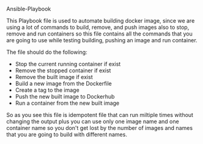 
Ansible-Playbook

This Playbook file is used to automate building docker image, since we are using a lot of commands to build, remove, and push images also to stop, remove and run containers so this file contains all the commands that you are going to use while testing building, pushing an image and run container.

The file should do the following:

-  Stop the current running container if exist
-  Remove the stopped container if exist
-  Remove the built image if exist
-  Build a new image from the Dockerfile
-  Create a tag to the image
-  Push the new built image to Dockerhub
-  Run a container from the new built image

So as you see this file is idempotent file that can run miltiple times without changing the output plus you can use only one image name and one container name so you don't get lost by the number of images and names that you are going to build with different names.
